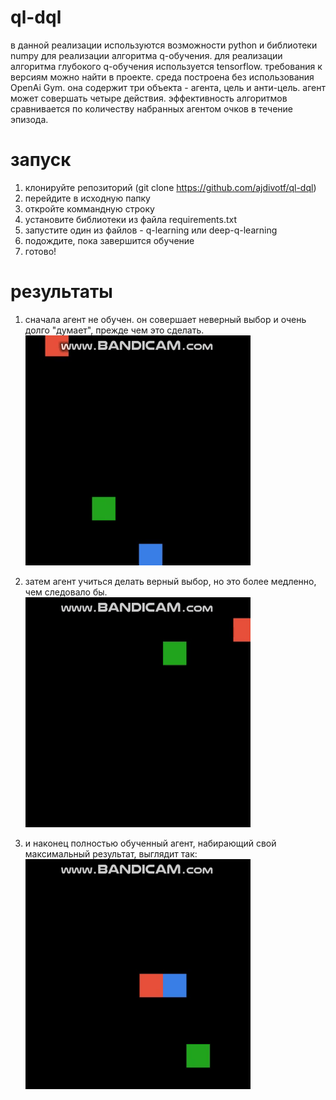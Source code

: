 # ql-dql

в данной реализации используются возможности python и библиотеки numpy для реализации алгоритма q-обучения. для реализации алгоритма глубокого q-обучения используется tensorflow. требования к версиям можно найти в проекте. 
среда построена без использования OpenAi Gym. она содержит три объекта - агента, цель и анти-цель. агент может совершать четыре действия.
эффективность алгоритмов сравнивается по количеству набранных агентом очков в течение эпизода. 

# запуск

1. клонируйте репозиторий (git clone https://github.com/ajdivotf/ql-dql)
2. перейдите в исходную папку
3. откройте коммандную строку
4. установите библиотеки из файла requirements.txt
5. запустите один из файлов - q-learning или deep-q-learning
6. подождите, пока завершится обучение
7. готово!

# результаты 

1. сначала агент не обучен. он совершает неверный выбор и очень долго "думает", прежде чем это сделать.
![](https://github.com/ajdivotf/ql-dql/blob/main/results/bad.gif)

2. затем агент учиться делать верный выбор, но это более медленно, чем следовало бы.
![](https://github.com/ajdivotf/ql-dql/blob/main/results/good.gif)

3. и наконец полностью обученный агент, набирающий свой максимальный результат, выглядит так:
![](https://github.com/ajdivotf/ql-dql/blob/main/results/excellent.gif)
